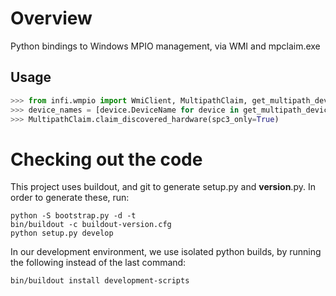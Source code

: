 Overview
========
Python bindings to Windows MPIO management, via WMI and mpclaim.exe

Usage
-----

```python
>>> from infi.wmpio import WmiClient, MultipathClaim, get_multipath_devices
>>> device_names = [device.DeviceName for device in get_multipath_devices(WmiClient())]
>>> MultipathClaim.claim_discovered_hardware(spc3_only=True)
```

Checking out the code
=====================

This project uses buildout, and git to generate setup.py and __version__.py.
In order to generate these, run:

    python -S bootstrap.py -d -t
    bin/buildout -c buildout-version.cfg
    python setup.py develop

In our development environment, we use isolated python builds, by running the following instead of the last command:

    bin/buildout install development-scripts

